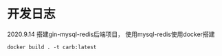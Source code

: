 ﻿# 开发日志
2020.9.14 
搭建gin-mysql-redis后端项目，
使用mysql-redis使用docker搭建

```
docker build . -t carb:latest
```
